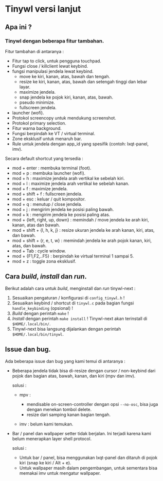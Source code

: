 # Tinywl versi lanjut

## Apa ini ?

### Tinywl dengan beberapa fitur tambahan. 

Fitur tambahan di antaranya :

- Fitur tap to click, untuk pengguna touchpad.
- Fungsi close / killclient lewat keybind.
- fungsi manipulasi jendela lewat keybind.
    - move ke kiri, kanan, atas, bawah dan tengah.
    - resize ke kiri, kanan, atas, bawah dan setengah tinggi dan lebar layar.
    - maximize jendela.
    - snap jendela ke pojok kiri, kanan, atas, bawah.
    - pseudo minimize.
    - fullscreen jendela.
- launcher (wofi).
- Protokol screencopy untuk mendukung screenshot.
- Protokol primary selection.
- Fitur warna background.
- Fungsi berpindah ke VT / virtual terminal.
- Zone eksklusif untuk menaruh bar.
- Rule untuk jendela dengan app_id yang spesifik (contoh: lxqt-panel, imv).

Secara default shortcut yang tersedia :

- mod + enter : membuka terminal (foot).
- mod + p : membuka launcher (wofi).
- mod + h : maximize jendela arah vertikal ke sebelah kiri.
- mod + l : maximize jendela arah vertikal ke sebelah kanan.
- mod + f : maximize jendela.
- mod + shift + f : fullscreen jendela.
- mod + esc : keluar / quit kompositor.
- mod + q : menutup / close jendela.
- mod + j : mengirim jendela ke posisi paling bawah.
- mod + k : mengirim jendela ke posisi paling atas.
- mod + {left, right, up, down} : memindah / move jendela ke arah kiri, kanan, atas dan bawah.
- mod + shift + {l, h, k, j} : resize ukuran jendela ke arah kanan, kiri, atas, dan bawah.
- mod + shift + {r, e, t, w} : memindah jendela ke arah pojok kanan, kiri, atas, dan bawah.
- mod + Tab : cycle window.
- mod + {F1,F2,..F5} : berpindah ke virtual terminal 1 sampai 5.
- mod + z : toggle zona eksklusif.

## Cara *build*, *install* dan *run*.

Berikut adalah cara untuk *build*, menginstall dan *run* tinywl-next :

1. Sesuaikan pengaturan / konfigurasi di `config_tinywl.h` !
1. Sesuaikan keybind / shortcut di `tinywl.c` pada bagian fungsi `handle_keybinding` (opsional) ! 
1. *Build* dengan perintah `make` !
1. *Install* dengan perintah `make install` ! Tinywl-next akan terinstall di `$HOME/.local/bin/`.
1. Tinywl-next bisa langsung dijalankan dengan perintah `$HOME/.local/bin/tinywl`.

## Issue dan bug.

Ada beberapa issue dan bug yang kami temui di antaranya :

- Beberapa jendela tidak bisa di-resize dengan cursor / non-keybind dari pojok dan bagian atas, bawah, kanan, dan kiri (mpv dan imv).

    solusi : 

    - mpv : 
        - mendisable on-screen-controller dengan opsi `--no-osc`, bisa juga dengan menekan tombol delete.
        - resize dari samping kanan bagian tengah.

    - imv : belum kami temukan.

- Bar / panel dan wallpaper setter tidak berjalan. Ini terjadi karena kami belum menerapkan layer shell protocol.

    solusi :

    - Untuk bar / panel, bisa menggunakan lxqt-panel dan ditaruh di pojok kiri (snap ke kiri / Alt + e).
    - Untuk wallpaper masih dalam pengembangan, untuk sementara bisa memakai imv untuk mengatur wallpaper.
